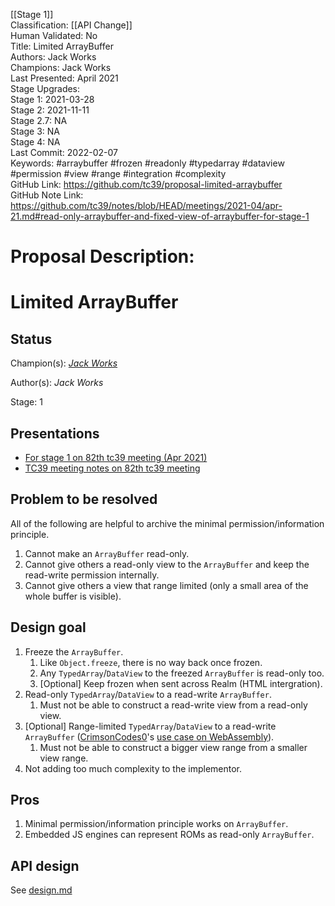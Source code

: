 [[Stage 1]]<br>Classification: [[API Change]]<br>Human Validated: No<br>Title: Limited ArrayBuffer<br>Authors: Jack Works<br>Champions: Jack Works<br>Last Presented: April 2021<br>Stage Upgrades:<br>Stage 1: 2021-03-28  
Stage 2: 2021-11-11  
Stage 2.7: NA  
Stage 3: NA  
Stage 4: NA<br>Last Commit: 2022-02-07<br>Keywords: #arraybuffer #frozen #readonly #typedarray #dataview #permission #view #range #integration #complexity<br>GitHub Link: https://github.com/tc39/proposal-limited-arraybuffer <br>GitHub Note Link: https://github.com/tc39/notes/blob/HEAD/meetings/2021-04/apr-21.md#read-only-arraybuffer-and-fixed-view-of-arraybuffer-for-stage-1
# Proposal Description:
# Limited ArrayBuffer

## Status

Champion(s): *[Jack Works](https://github.com/Jack-Works)*

Author(s): *Jack Works*

Stage: 1

## Presentations

- [For stage 1 on 82th tc39 meeting (Apr 2021)](https://docs.google.com/presentation/d/1TGLvflOG63C5iHush597ffKTenoYowc3MivQEhAM20w/edit?usp=sharing)
- [TC39 meeting notes on 82th tc39 meeting](https://github.com/tc39/notes/blob/master/meetings/2021-04/apr-21.md#read-only-arraybuffer-and-fixed-view-of-arraybuffer-for-stage-1)

## Problem to be resolved

All of the following are helpful to archive the minimal permission/information principle.

1. Cannot make an `ArrayBuffer` read-only.
2. Cannot give others a read-only view to the `ArrayBuffer` and keep the read-write permission internally.
3. Cannot give others a view that range limited (only a small area of the whole buffer is visible).

## Design goal

1. Freeze the `ArrayBuffer`.
    1. Like `Object.freeze`, there is no way back once frozen.
    2. Any `TypedArray`/`DataView` to the freezed `ArrayBuffer` is read-only too.
    3. [Optional] Keep frozen when sent across Realm (HTML intergration).
2. Read-only `TypedArray`/`DataView` to a read-write `ArrayBuffer`.
    1. Must not be able to construct a read-write view from a read-only view.
3. [Optional] Range-limited `TypedArray`/`DataView` to a read-write `ArrayBuffer` ([CrimsonCodes0](https://github.com/CrimsonCodes0)'s [use case on WebAssembly](https://github.com/tc39/proposal-limited-arraybuffer/issues/11)).
    1. Must not be able to construct a bigger view range from a smaller view range.
4. Not adding too much complexity to the implementor.

## Pros

1. Minimal permission/information principle works on `ArrayBuffer`.
2. Embedded JS engines can represent ROMs as read-only `ArrayBuffer`.

## API design

See [design.md](./design.md)
<br>